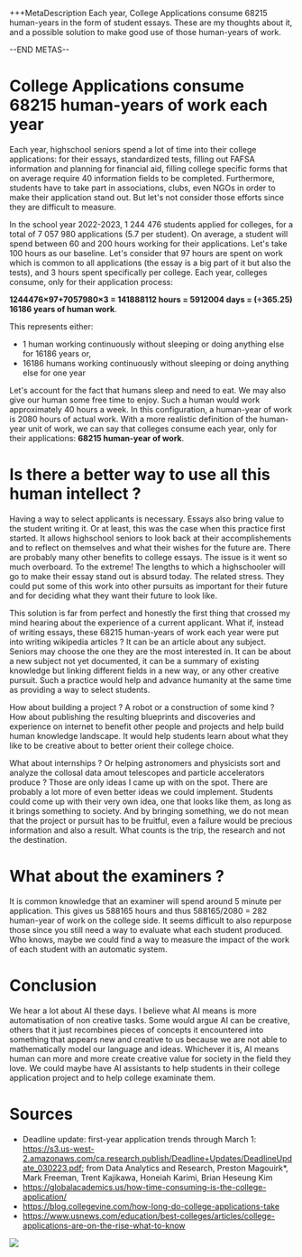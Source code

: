 +++MetaDescription Each year, College Applications consume 68215 human-years in the form of student essays. These are my thoughts about it, and a possible solution to make good use of those human-years of work.

--END METAS--

# College Applications consume 68215 human-years of work each year

Each year, highschool seniors spend a lot of time into their college applications: for their essays, standardized tests, filling out FAFSA information and planning for financial aid, filling college specific forms that on average require 40 information fields to be completed. 
Furthermore, students have to take part in associations, clubs, even NGOs in order to make their application stand out. But let's not consider those efforts since they are difficult to measure.

In the school year 2022-2023, 1 244 476 students applied for colleges, for a total of 7 057 980 applications (5.7 per student). On average, a student will spend between 60 and 200 hours working for their applications. Let's take 100 hours as our baseline. Let's consider that 97 hours are spent on work which is common to all applications (the essay is a big part of it but also the tests), and 3 hours spent specifically per college. Each year, colleges consume, only for their application process:

<b>1244476×97+7057980×3 = 141888112 hours = 5912004 days = (÷365.25) 16186 years of human work</b>.

This represents either: 

-   1 human working continuously without sleeping or doing anything else for 16186 years or,
-   16186 humans working continuously without sleeping or doing anything else for one year

Let's account for the fact that humans sleep and need to eat. We may also give our human some free time to enjoy. Such a human would work approximately 40 hours a week. In this configuration, a human-year of work is 2080 hours of actual work. With a more realistic definition of the human-year unit of work, we can say that colleges consume each year, only for their applications: <b>68215 human-year of work</b>.

# Is there a better way to use all this human intellect ?

Having a way to select applicants is necessary. Essays also bring value to the student writing it. Or at least, this was the case when this practice first started. It allows highschool seniors to look back at their accomplishements and to reflect on themselves and what their wishes for the future are. There are probably many other benefits to college essays. The issue is it went so much overboard. To the extreme! The lengths to which a highschooler will go to make their essay stand out is absurd today. The related stress. They could put some of this work into other pursuits as important for their future and for deciding what they want their future to look like.

This solution is far from perfect and honestly the first thing that crossed my mind hearing about the experience of a current applicant. What if, instead of writing essays, these 68215 human-years of work each year were put into writing wikipedia articles ? It can be an article about any subject. Seniors may choose the one they are the most interested in. It can be about a new subject not yet documented, it can be a summary of existing knowledge but linking different fields in a new way, or any other creative pursuit. Such a practice would help and advance humanity at the same time as providing a way to select students.

How about building a project ? A robot or a construction of some kind ? How about publishing the resulting blueprints and discoveries and experience on internet to benefit other people and projects and help build human knowledge landscape. It would help students learn about what they like to be creative about to better orient their college choice.

What about internships ? Or helping astronomers and physicists sort and analyze the collosal data amout telescopes and particle accelerators produce ? Those are only ideas I came up with on the spot. There are probably a lot more of even better ideas we could implement. Students could come up with their very own idea, one that looks like them, as long as it brings something to society. And by bringing something, we do not mean that the project or pursuit has to be fruitful, even a failure would be precious information and also a result. What counts is the trip, the research and not the destination.

# What about the examiners ?

It is common knowledge that an examiner will spend around 5 minute per application. This gives us 588165 hours and thus 588165/2080 = 282 human-year of work on the college side. It seems difficult to also repurpose those since you still need a way to evaluate what each student produced. Who knows, maybe we could find a way to measure the impact of the work of each student with an automatic system.

# Conclusion

We hear a lot about AI these days. I believe what AI means is more automatisation of non creative tasks. Some would argue AI can be creative, others that it just recombines pieces of concepts it encountered into something that appears new and creative to us because we are not able to mathematically model our language and ideas. Whichever it is, AI means human can more and more create creative value for society in the field they love. We could maybe have AI assistants to help students in their college application project and to help college examinate them.

# Sources

- Deadline update: first-year application trends through March 1: https://s3.us-west-2.amazonaws.com/ca.research.publish/Deadline+Updates/DeadlineUpdate_030223.pdf; from Data Analytics and Research, Preston Magouirk*, Mark Freeman, Trent Kajikawa, Honeiah Karimi, Brian Heseung Kim
- https://globalacademics.us/how-time-consuming-is-the-college-application/
- https://blog.collegevine.com/how-long-do-college-applications-take
- https://www.usnews.com/education/best-colleges/articles/college-applications-are-on-the-rise-what-to-know


<div class="banner_img">
<img src="/assets/images/college_admitions_stats.png" />
</div>